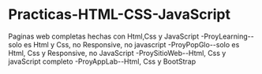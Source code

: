 # Practicas-HTML-CSS-JavaScript
Paginas web completas hechas con Html,Css y JavaScript
-ProyLearning--solo es Html y Css, no Responsive, no javascript
-ProyPopGlo--solo es Html, Css y Responsive, no JavaScript
-ProySitioWeb--Html, Css y javaScript completo
-ProyAppLab--Html, Css y BootStrap
